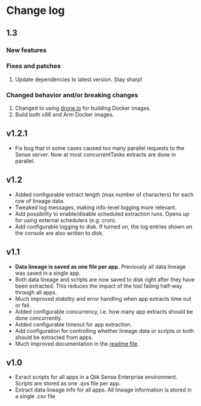 # Change log

## 1.3

### New features

### Fixes and patches

1. Update dependencies to latest version. Stay sharp!

### Changed behavior and/or breaking changes

1. Changed to using [drone.io](https://www.drone.io/) for building Docker images.
2. Build both x86 and Arm Docker images.

## v1.2.1

* Fix bug that in some cases caused too many parallel requests to the Sense server. Now at most concurrentTasks extracts are done in parallel.

## v1.2

* Added configurable extract length (max number of characters) for each row of lineage data.
* Tweaked log messages, making info-level logging more relevant.
* Add possibility to enable/disable scheduled extraction runs. Opens up for using external schedulers (e.g. cron).
* Add configurable logging to disk. If turned on, the log entries shown on the console are also written to disk.

## v1.1

* **Data lineage is saved as one file per app.** Previously all data lineage was saved in a single app.
* Both data lineage and scripts are now saved to disk right after they have been extracted. This reduces the impact of the tool failing half-way through all apps.
* Much improved stability and error handling when app extracts time out or fail.
* Added configurable concurrency, i.e. how many app extracts should be done concurrently.
* Added configurable timeout for app extraction.
* Add configuration for controlling whether lineage data or scripts or both should be extracted from apps.
* Much improved documentation in the [readme file](https://github.com/ptarmiganlabs/butler-spyglass/blob/master/readme.md).

## v1.0

* Exract scripts for all apps in a Qlik Sense Enterprise environment. Scripts are stored as one .qvs file per app.
* Extract data lineage info for all apps. All lineage information is stored in a single .csv file